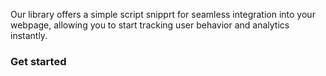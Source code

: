 Our library offers a simple script snipprt for seamless integration into your webpage, allowing you to start tracking user behavior and analytics instantly.

### Get started
